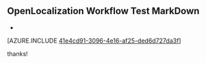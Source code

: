 ## OpenLocalization Workflow Test MarkDown
* 

[AZURE.INCLUDE [41e4cd91-3096-4e16-af25-ded6d727da3f](calleeMd1.md)]

 
thanks!